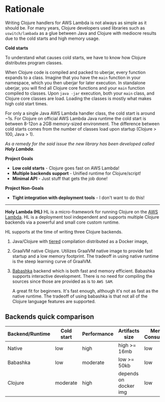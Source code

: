 # Rationale
Writing Clojure handlers for AWS Lambda is not always as simple as it should be. For many years, Clojure developers used libraries such as `uswitch/lambada` as a glue between Java and Clojure with mediocre results due to the cold starts and high memory usage. 

**Cold starts**

To understand what causes cold starts, we have to know how Clojure distributes program classes. 

When Clojure code is compiled and packed to uberjar, every function expands to a class. Imagine that you have the `main` function in your namespace, which you then uberjar for later execution. In standalone uberjar, you will find all Clojure core functions and your `main` function compiled to classes. Upon `java -jar` execution, both your `main` class, and Clojure core classes are load. Loading the classes is mostly what makes high cold start times.

For only a single Java AWS Lambda handler class, the cold start is around ~1s. For Clojure on official AWS Lambda Java runtime  the cold start is between 8-12on a 2GB memory-sized environment. The difference between cold starts comes from the number of classes load upon startup (Clojure > 100, Java > 1). 

*As a remedy for the said issue the new library has been developed called **Holy Lambda***.

**Project Goals**
  - **Low cold starts** - Clojure goes fast on AWS Lambda!
  - **Multiple backends support** - Unified runtime for Clojure/script!
  - **Minimal API** - Just stuff that gets the job done!

**Project Non-Goals**
  - **Tight integration with deployment tools** - I don't want to do this!
----

**Holy Lambda (HL)**
HL is a micro-framework for running Clojure on the [AWS Lambda](https://aws.amazon.com/lambda/). HL is a deployment tool independent and supports multiple Clojure backends via a powerful and small core custom runtime. 

HL supports at the time of writing three Clojure backends. 

1. Java/Clojure with [tiered](https://aws.amazon.com/blogs/compute/increasing-performance-of-java-aws-lambda-functions-using-tiered-compilation/) compilation distributed as a Docker image,

2. GraalVM native Clojure. Utilizes GraalVM native image to provide fast startup and a low memory footprint. The tradeoff in using native runtime is the steep learning curve of GraalVM.

3. [Babashka](https://github.com/babashka/babashka) backend which is both fast and memory efficient. Babashka supports interactive development. There is no need for compiling the sources since those are provided as is to `AWS SAM`. 
   
   A great fit for beginners. It's fast enough, although it's not as fast as the native runtime. The tradeoff of using babashka is that not all of the Clojure language features are supported.

## Backends quick comparison
<div align="center">

| Backend/Runtime | Cold start | Performance | Artifacts size        | Memory Consumption | Interactive | Compile time | Beginners friendly? | Package Type |
|-----------------|------------|-------------|-----------------------|--------------------|-------------|--------------|---------------------|--------------|
| Native          | low        | high        | high     >= 16mb      | low                | No          | very long    | no                  | Zip/Docker   |
| Babashka        | low        | moderate    | low      >= 50kb      | low                | Yes         | no compile   | yes                 | Zip/Docker   |
| Clojure         | moderate   | high        | depends on docker img | low                | No          | long         | yes                 | Docker       |
</div>
